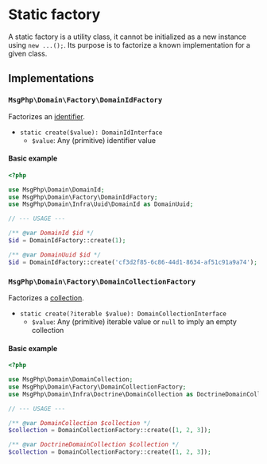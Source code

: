 # Static factory

A static factory is a utility class, it cannot be initialized as a new instance using `new ...();`. Its purpose is to
factorize a known implementation for a given class.

## Implementations

### `MsgPhp\Domain\Factory\DomainIdFactory`

Factorizes an [identifier](../identifiers.md).

- `static create($value): DomainIdInterface`
    - `$value`: Any (primitive) identifier value

#### Basic example

```php
<?php

use MsgPhp\Domain\DomainId;
use MsgPhp\Domain\Factory\DomainIdFactory;
use MsgPhp\Domain\Infra\Uuid\DomainId as DomainUuid;

// --- USAGE ---

/** @var DomainId $id */
$id = DomainIdFactory::create(1);

/** @var DomainUuid $id */
$id = DomainIdFactory::create('cf3d2f85-6c86-44d1-8634-af51c91a9a74');
```

### `MsgPhp\Domain\Factory\DomainCollectionFactory`

Factorizes a [collection](../collections.md).

- `static create(?iterable $value): DomainCollectionInterface`
    - `$value`: Any (primitive) iterable value or `null` to imply an empty collection

#### Basic example

```php
<?php

use MsgPhp\Domain\DomainCollection;
use MsgPhp\Domain\Factory\DomainCollectionFactory;
use MsgPhp\Domain\Infra\Doctrine\DomainCollection as DoctrineDomainCollection;

// --- USAGE ---

/** @var DomainCollection $collection */
$collection = DomainCollectionFactory::create([1, 2, 3]);

/** @var DoctrineDomainCollection $collection */
$collection = DomainCollectionFactory::create([1, 2, 3]);
```

